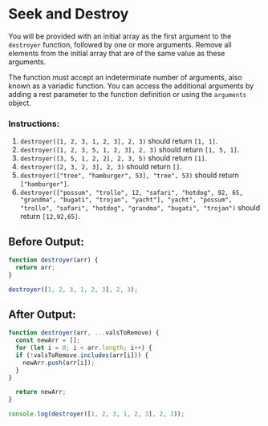 # Seek and Destroy

You will be provided with an initial array as the first argument to the `destroyer` function, followed by one or more arguments. Remove all elements from the initial array that are of the same value as these arguments.

The function must accept an indeterminate number of arguments, also known as a variadic function. You can access the additional arguments by adding a rest parameter to the function definition or using the `arguments` object.

### Instructions:
1. `destroyer([1, 2, 3, 1, 2, 3], 2, 3)` should return `[1, 1]`.
2. `destroyer([1, 2, 3, 5, 1, 2, 3], 2, 3)` should return `[1, 5, 1]`.
3. `destroyer([3, 5, 1, 2, 2], 2, 3, 5)` should return `[1]`.
4. `destroyer([2, 3, 2, 3], 2, 3)` should return `[]`.
5. `destroyer(["tree", "hamburger", 53], "tree", 53)` should return `["hamburger"]`.
6. `destroyer(["possum", "trollo", 12, "safari", "hotdog", 92, 65, "grandma", "bugati", "trojan", "yacht"], "yacht", "possum", "trollo", "safari", "hotdog", "grandma", "bugati", "trojan")` should return `[12,92,65]`.

## Before Output:
```javascript
function destroyer(arr) {
  return arr;
}

destroyer([1, 2, 3, 1, 2, 3], 2, 3);
```

## After Output:
```javascript
function destroyer(arr, ...valsToRemove) {
  const newArr = [];
  for (let i = 0; i < arr.length; i++) {
  if (!valsToRemove.includes(arr[i])) {
    newArr.push(arr[i]);
  }
}

  return newArr;
}

console.log(destroyer([1, 2, 3, 1, 2, 3], 2, 3));
```